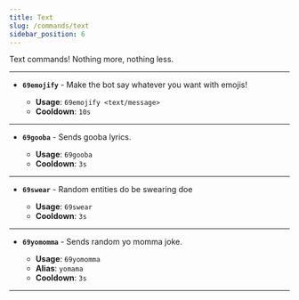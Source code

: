 ```yaml
---
title: Text
slug: /commands/text
sidebar_position: 6
---
```


Text commands! Nothing more, nothing less.

---

- **`69emojify`** - Make the bot say whatever you want with emojis!

  - **Usage**: `69emojify <text/message>`
  - **Cooldown**: `10s`

---

- **`69gooba`** - Sends gooba lyrics.

  - **Usage**: `69gooba`
  - **Cooldown**: `3s`

---

- **`69swear`** - Random entities do be swearing doe

  - **Usage**: `69swear`
  - **Cooldown**: `3s`

---

- **`69yomomma`** - Sends random yo momma joke.

  - **Usage**: `69yomomma`
  - **Alias**: `yomama`
  - **Cooldown**: `3s`

---
